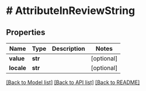 # # AttributeInReviewString


## Properties 


Name | Type | Description | Notes
------------ | ------------- | ------------- | -------------
**value**| **str** |   | [optional]
**locale**| **str** |   | [optional]


[[Back to Model list]](../../README.md#models) [[Back to API list]](../../README.md#endpoints) [[Back to README]](../../README.md)

